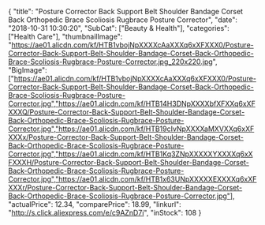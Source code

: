 {
	"title": "Posture Corrector Back Support Belt Shoulder Bandage Corset Back Orthopedic Brace Scoliosis Rugbrace Posture Corrector",
	"date": "2018-10-31 10:30:20",
	"SubCat": ["Beauty & Health"],
	"categories": ["Health Care"],
	"thumbnailImage": "https://ae01.alicdn.com/kf/HTB1vbojNpXXXXcAaXXXq6xXFXXX0/Posture-Corrector-Back-Support-Belt-Shoulder-Bandage-Corset-Back-Orthopedic-Brace-Scoliosis-Rugbrace-Posture-Corrector.jpg_220x220.jpg",
	"BigImage": ["https://ae01.alicdn.com/kf/HTB1vbojNpXXXXcAaXXXq6xXFXXX0/Posture-Corrector-Back-Support-Belt-Shoulder-Bandage-Corset-Back-Orthopedic-Brace-Scoliosis-Rugbrace-Posture-Corrector.jpg","https://ae01.alicdn.com/kf/HTB14H3DNpXXXXbfXFXXq6xXFXXXQ/Posture-Corrector-Back-Support-Belt-Shoulder-Bandage-Corset-Back-Orthopedic-Brace-Scoliosis-Rugbrace-Posture-Corrector.jpg","https://ae01.alicdn.com/kf/HTB19cIvNpXXXXaMXVXXq6xXFXXXx/Posture-Corrector-Back-Support-Belt-Shoulder-Bandage-Corset-Back-Orthopedic-Brace-Scoliosis-Rugbrace-Posture-Corrector.jpg","https://ae01.alicdn.com/kf/HTB1Kq3ZNpXXXXXYXXXXq6xXFXXXH/Posture-Corrector-Back-Support-Belt-Shoulder-Bandage-Corset-Back-Orthopedic-Brace-Scoliosis-Rugbrace-Posture-Corrector.jpg","https://ae01.alicdn.com/kf/HTB1x63UNpXXXXXEXXXXq6xXFXXXr/Posture-Corrector-Back-Support-Belt-Shoulder-Bandage-Corset-Back-Orthopedic-Brace-Scoliosis-Rugbrace-Posture-Corrector.jpg"],
	"actualPrice": 12.34,
	"comparePrice": 18.99,
	"linkurl": "http://s.click.aliexpress.com/e/c9AZnD7i",
	"inStock": 108
}
